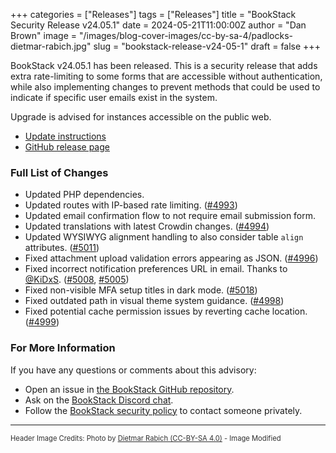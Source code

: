 +++
categories = ["Releases"]
tags = ["Releases"]
title = "BookStack Security Release v24.05.1"
date = 2024-05-21T11:00:00Z
author = "Dan Brown"
image = "/images/blog-cover-images/cc-by-sa-4/padlocks-dietmar-rabich.jpg"
slug = "bookstack-release-v24-05-1"
draft = false
+++

BookStack v24.05.1 has been released.
This is a security release that adds extra rate-limiting to some forms that are accessible without authentication, while also implementing changes to prevent methods that could be used to indicate if specific user emails exist in the system.

Upgrade is advised for instances accessible on the public web.

* [Update instructions](https://www.bookstackapp.com/docs/admin/updates)
* [GitHub release page](https://github.com/BookStackApp/BookStack/releases/tag/v24.05.1)

### Full List of Changes

* Updated PHP dependencies.
* Updated routes with IP-based rate limiting. ([#4993](https://github.com/BookStackApp/BookStack/issues/4993))
* Updated email confirmation flow to not require email submission form.
* Updated translations with latest Crowdin changes. ([#4994](https://github.com/BookStackApp/BookStack/pull/4994))
* Updated WYSIWYG alignment handling to also consider table `align` attributes. ([#5011](https://github.com/BookStackApp/BookStack/issues/5011))
* Fixed attachment upload validation errors appearing as JSON. ([#4996](https://github.com/BookStackApp/BookStack/issues/4996))
* Fixed incorrect notification preferences URL in email. Thanks to [@KiDxS](https://github.com/BookStackApp/BookStack/pull/5008). ([#5008](https://github.com/BookStackApp/BookStack/pull/5008), [#5005](https://github.com/BookStackApp/BookStack/issues/5005))
* Fixed non-visible MFA setup titles in dark mode. ([#5018](https://github.com/BookStackApp/BookStack/issues/5018))
* Fixed outdated path in visual theme system guidance. ([#4998](https://github.com/BookStackApp/BookStack/issues/4998))
* Fixed potential cache permission issues by reverting cache location. ([#4999](https://github.com/BookStackApp/BookStack/issues/4999))

### For More Information

If you have any questions or comments about this advisory:
* Open an issue in [the BookStack GitHub repository](https://github.com/BookStackApp/BookStack/issues).
* Ask on the [BookStack Discord chat](https://discord.gg/ztkBqR2).
* Follow the [BookStack security policy](https://github.com/BookStackApp/BookStack/blob/development/.github/SECURITY.md) to contact someone privately.

----

<span style="font-size: 0.8em;opacity:0.9;">Header Image Credits: <span>Photo by <a href="https://commons.wikimedia.org/wiki/File:San_Francisco_(CA,_USA),_Fisherman%27s_Wharf,_Liebesschl%C3%B6sser_--_2022_--_2873.jpg">Dietmar Rabich (CC-BY-SA 4.0)</a> - Image Modified</span></span>